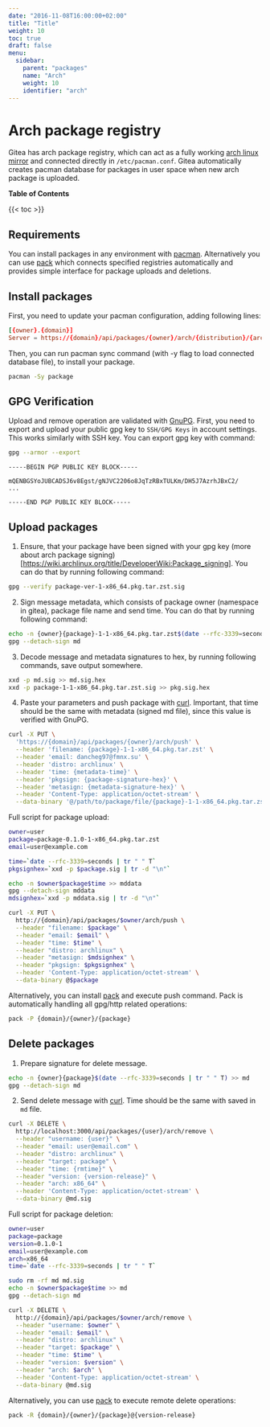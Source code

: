 ```yaml
---
date: "2016-11-08T16:00:00+02:00"
title: "Title"
weight: 10
toc: true
draft: false
menu:
  sidebar:
    parent: "packages"
    name: "Arch"
    weight: 10
    identifier: "arch"
---
```


# Arch package registry

Gitea has arch package registry, which can act as a fully working [arch linux mirror](https://wiki.archlinux.org/title/mirrors) and connected directly in `/etc/pacman.conf`. Gitea automatically creates pacman database for packages in user space when new arch package is uploaded.

**Table of Contents**

{{< toc >}}

## Requirements

You can install packages in any environment with [pacman](https://wiki.archlinux.org/title/Pacman). Alternatively you can use [pack](https://fmnx.su/core/pack) which connects specified registries automatically and provides simple interface for package uploads and deletions.

## Install packages

First, you need to update your pacman configuration, adding following lines:

```conf
[{owner}.{domain}]
Server = https://{domain}/api/packages/{owner}/arch/{distribution}/{architecture}
```

Then, you can run pacman sync command (with -y flag to load connected database file), to install your package.

```sh
pacman -Sy package
```

## GPG Verification

Upload and remove operation are validated with [GnuPG](https://gnupg.org/). First, you need to export and upload your public gpg key to `SSH/GPG Keys` in account settings. This works similarly with SSH key. You can export gpg key with command:

```sh
gpg --armor --export
```

```
-----BEGIN PGP PUBLIC KEY BLOCK-----

mQENBGSYoJUBCADSJ6v8Egst/gNJVC2206o8JqTzRBxTULKm/DH5J7AzrhJBxC2/
...

-----END PGP PUBLIC KEY BLOCK-----
```

## Upload packages

1. Ensure, that your package have been signed with your gpg key (more about arch package signing)[https://wiki.archlinux.org/title/DeveloperWiki:Package_signing]. You can do that by running following command:

```sh
gpg --verify package-ver-1-x86_64.pkg.tar.zst.sig
```

2. Sign message metadata, which consists of package owner (namespace in gitea), package file name and send time. You can do that by running following command:

```sh
echo -n {owner}{package}-1-1-x86_64.pkg.tar.zst$(date --rfc-3339=seconds | tr " " T) >> md
gpg --detach-sign md
```

3. Decode message and metadata signatures to hex, by running following commands, save output somewhere.

```sh
xxd -p md.sig >> md.sig.hex
xxd -p package-1-1-x86_64.pkg.tar.zst.sig >> pkg.sig.hex
```

4. Paste your parameters and push package with [curl](https://curl.se/). Important, that time should be the same with metadata (signed md file), since this value is verified with GnuPG.

```sh
curl -X PUT \
  'https://{domain}/api/packages/{owner}/arch/push' \
  --header 'filename: {package}-1-1-x86_64.pkg.tar.zst' \
  --header 'email: dancheg97@fmnx.su' \
  --header 'distro: archlinux' \
  --header 'time: {metadata-time}' \
  --header 'pkgsign: {package-signature-hex}' \
  --header 'metasign: {metadata-signature-hex}' \
  --header 'Content-Type: application/octet-stream' \
  --data-binary '@/path/to/package/file/{package}-1-1-x86_64.pkg.tar.zst'
```

Full script for package upload:

```sh
owner=user
package=package-0.1.0-1-x86_64.pkg.tar.zst
email=user@example.com

time=`date --rfc-3339=seconds | tr " " T`
pkgsignhex=`xxd -p $package.sig | tr -d "\n"`

echo -n $owner$package$time >> mddata
gpg --detach-sign mddata
mdsignhex=`xxd -p mddata.sig | tr -d "\n"`

curl -X PUT \
  http://{domain}/api/packages/$owner/arch/push \
  --header "filename: $package" \
  --header "email: $email" \
  --header "time: $time" \
  --header "distro: archlinux" \
  --header "metasign: $mdsignhex" \
  --header "pkgsign: $pkgsignhex" \
  --header 'Content-Type: application/octet-stream' \
  --data-binary @$package
```

Alternatively, you can install [pack](https://fmnx.su/core/pack) and execute push command. Pack is automatically handling all gpg/http related operations:

```sh
pack -P {domain}/{owner}/{package}
```

## Delete packages

1. Prepare signature for delete message.

```sh
echo -n {owner}{package}$(date --rfc-3339=seconds | tr " " T) >> md
gpg --detach-sign md
```

2. Send delete message with [curl](https://curl.se/). Time should be the same with saved in `md` file.

```sh
curl -X DELETE \
  http://localhost:3000/api/packages/{user}/arch/remove \
  --header "username: {user}" \
  --header "email: user@email.com" \
  --header "distro: archlinux" \
  --header "target: package" \
  --header "time: {rmtime}" \
  --header "version: {version-release}" \
  --header "arch: x86_64" \
  --header 'Content-Type: application/octet-stream' \
  --data-binary @md.sig
```

Full script for package deletion:

```sh
owner=user
package=package
version=0.1.0-1
email=user@example.com
arch=x86_64
time=`date --rfc-3339=seconds | tr " " T`

sudo rm -rf md md.sig
echo -n $owner$package$time >> md
gpg --detach-sign md

curl -X DELETE \
  http://{domain}/api/packages/$owner/arch/remove \
  --header "username: $owner" \
  --header "email: $email" \
  --header "distro: archlinux" \
  --header "target: $package" \
  --header "time: $time" \
  --header "version: $version" \
  --header "arch: $arch" \
  --header 'Content-Type: application/octet-stream' \
  --data-binary @md.sig
```

Alternatively, you can use [pack](https://fmnx.su/core/pack) to execute remote delete operations:

```sh
pack -R {domain}/{owner}/{package}@{version-release}
```
